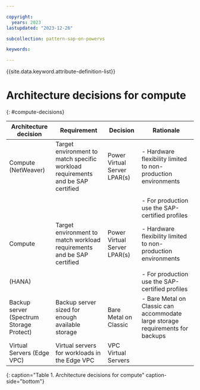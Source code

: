 ```yaml
---

copyright:
  years: 2023
lastupdated: "2023-12-26"

subcollection: pattern-sap-on-powervs

keywords:

---
```


{{site.data.keyword.attribute-definition-list}}

# Architecture decisions for compute
{: #compute-decisions}

| **Architecture decision**                | **Requirement**                                                                 | **Decision**                 | **Rationale**                                                                    |
|-|-|-|-|
| Compute (NetWeaver)                      | Target environment to match specific workload requirements and be SAP certified | Power Virtual Server LPAR(s) | -   Hardware flexibility limited to non-production environments                  |
|                                          |                                                                                 |                              |                                                                                  |
|                                          |                                                                                 |                              | -   For production use the SAP-certified profiles                                |
| Compute                                  | Target environment to match workload requirements and be SAP certified          | Power Virtual Server LPAR(s) | -   Hardware flexibility limited to non-production environments                  |
|                                          |                                                                                 |                              |                                                                                  |
| (HANA)                                   |                                                                                 |                              | -   For production use the SAP-certified profiles                                |
| Backup server (Spectrum Storage Protect) | Backup server sized for enough available storage                                | Bare Metal on Classic        | -   Bare Metal on Classic can accommodate large storage requirements for backups |
| Virtual Servers (Edge VPC)               | Virtual servers for workloads in the Edge VPC                                   | VPC Virtual Servers          |                                                                                  |
{: caption="Table 1. Architecture decisions for compute" caption-side="bottom"}

